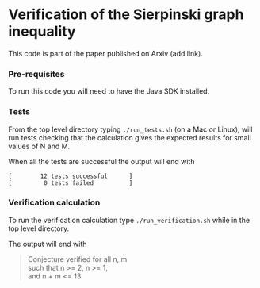 # Verification of the Sierpinski graph inequality
 
This code is part of the paper published on Arxiv (add link).

### Pre-requisites
To run this code you will need to have the Java SDK installed.

### Tests
From the top level directory typing `./run_tests.sh` (on a Mac or Linux), will run tests checking that the calculation gives the expected results for small values of N and M.

When all the tests are successful the output will end with
```
[        12 tests successful      ]
[         0 tests failed          ]
```

### Verification calculation
To run the verification calculation type `./run_verification.sh` while in the top level directory.

The output will end with
> Conjecture verified for all n, m  
> such that n >= 2, n >= 1,  
> and n + m <= 13
